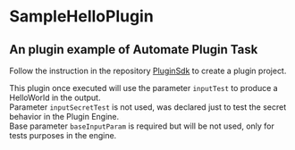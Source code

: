# SampleHelloPlugin
## An plugin example of Automate Plugin Task

Follow the instruction in the repository [PluginSdk](https://github.com/ricardoponcio/AutomatePluginTask-PluginSdk) to create a plugin project.

This plugin once executed will use the parameter `inputTest` to produce a HelloWorld in the output.  
Parameter `inputSecretTest` is not used, was declared just to test the secret behavior in the Plugin Engine.  
Base parameter `baseInputParam` is required but will be not used, only for tests purposes in the engine.
